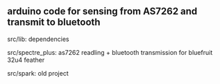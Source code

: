 
## arduino code for sensing from AS7262 and transmit to bluetooth

src/lib:
	dependencies

src/spectre_plus:
	as7262 readling + bluetooth transmission for bluefruit 32u4 feather

src/spark:
	old project
